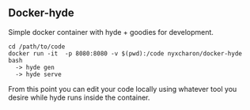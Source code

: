Docker-hyde
-----------------------

Simple docker container with hyde + goodies for development.

```
cd /path/to/code
docker run -it  -p 8080:8080 -v $(pwd):/code nyxcharon/docker-hyde bash
  -> hyde gen
  -> hyde serve
```

From this point you can edit your code locally using whatever tool you desire while
hyde runs inside the container.
